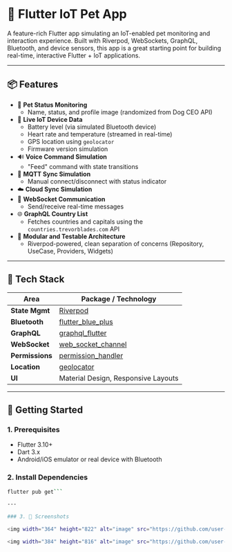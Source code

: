 # 🐾 Flutter IoT Pet App

A feature-rich Flutter app simulating an IoT-enabled pet monitoring and interaction experience. Built with Riverpod, WebSockets, GraphQL, Bluetooth, and device sensors, this app is a great starting point for building real-time, interactive Flutter + IoT applications.

---

## 📦 Features

- 🐶 **Pet Status Monitoring**
  - Name, status, and profile image (randomized from Dog CEO API)
- 📍 **Live IoT Device Data**
  - Battery level (via simulated Bluetooth device)
  - Heart rate and temperature (streamed in real-time)
  - GPS location using `geolocator`
  - Firmware version simulation
- 🔊 **Voice Command Simulation**
  - "Feed" command with state transitions
- 📡 **MQTT Sync Simulation**
  - Manual connect/disconnect with status indicator
- ☁️ **Cloud Sync Simulation**
- 💬 **WebSocket Communication**
  - Send/receive real-time messages
- 🌐 **GraphQL Country List**
  - Fetches countries and capitals using the `countries.trevorblades.com` API
- 🧪 **Modular and Testable Architecture**
  - Riverpod-powered, clean separation of concerns (Repository, UseCase, Providers, Widgets)

---

## 🔧 Tech Stack

| Area              | Package / Technology                          |
|-------------------|-----------------------------------------------|
| **State Mgmt**    | [Riverpod](https://riverpod.dev/)             |
| **Bluetooth**     | [flutter_blue_plus](https://pub.dev/packages/flutter_blue_plus) |
| **GraphQL**       | [graphql_flutter](https://pub.dev/packages/graphql_flutter) |
| **WebSocket**     | [web_socket_channel](https://pub.dev/packages/web_socket_channel) |
| **Permissions**   | [permission_handler](https://pub.dev/packages/permission_handler) |
| **Location**      | [geolocator](https://pub.dev/packages/geolocator) |
| **UI**            | Material Design, Responsive Layouts           |

---

## 🚀 Getting Started

### 1. Prerequisites

- Flutter 3.10+
- Dart 3.x
- Android/iOS emulator or real device with Bluetooth

### 2. Install Dependencies

```bash
flutter pub get```

---

### 3. 📱 Screenshots

<img width="364" height="822" alt="image" src="https://github.com/user-attachments/assets/acffc3ea-7adf-40bf-9c39-7c748ea1fb6a" />

<img width="384" height="816" alt="image" src="https://github.com/user-attachments/assets/f13edfc0-ab5c-4bcf-81dc-043a347a2fe2" />
